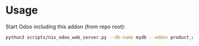 # Usage

Start Odoo including this addon (from repo root):

```bash
python3 scripts/nix_odoo_web_server.py --db-name mydb --addon product_analytic_sale
```
